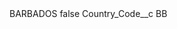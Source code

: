 <?xml version="1.0" encoding="UTF-8"?>
<CustomMetadata xmlns="http://soap.sforce.com/2006/04/metadata" xmlns:xsi="http://www.w3.org/2001/XMLSchema-instance" xmlns:xsd="http://www.w3.org/2001/XMLSchema">
    <label>BARBADOS</label>
    <protected>false</protected>
    <values>
        <field>Country_Code__c</field>
        <value xsi:type="xsd:string">BB</value>
    </values>
</CustomMetadata>
